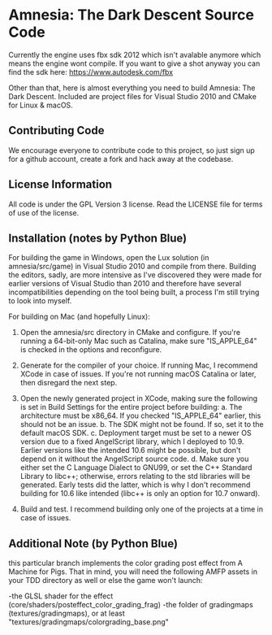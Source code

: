 Amnesia: The Dark Descent Source Code
=======================

Currently the engine uses fbx sdk 2012 which isn't avalable anymore which means the engine wont compile. If you want to give a shot anyway you can find the sdk here:
https://www.autodesk.com/fbx


Other than that, here is almost everything you need to build Amnesia: The Dark Descent. Included are project files for Visual Studio 2010 and CMake for Linux & macOS. 

Contributing Code
-----------------
We encourage everyone to contribute code to this project, so just sign up for a github account, create a fork and hack away at the codebase.

License Information
-------------------
All code is under the GPL Version 3 license. Read the LICENSE file for terms of use of the license.


Installation (notes by Python Blue)
-------------------
For building the game in Windows, open the Lux solution (in amnesia/src/game) in Visual Studio 2010 and compile from there. Building the editors, sadly, are more intensive as I've discovered they were made for earlier versions of Visual Studio than 2010 and therefore have several incompatibilities depending on the tool being built, a process I'm still trying to look into myself.

For building on Mac (and hopefully Linux):

1. Open the amnesia/src directory in CMake and configure. If you're running a 64-bit-only Mac such as Catalina, make sure "IS_APPLE_64" is checked in the options and reconfigure.

2. Generate for the compiler of your choice. If running Mac, I recommend XCode in case of issues. If you're not running macOS Catalina or later, then disregard the next step.

3. Open the newly generated project in XCode, making sure the following is set in Build Settings for the entire project before building:
	a. The architecture must be x86_64. If you checked "IS_APPLE_64" earlier, this should not be an issue.
	b. The SDK might not be found. If so, set it to the default macOS SDK.
	c. Deployment target must be set to a newer OS version due to a fixed AngelScript library, which I deployed to 10.9. Earlier versions like the intended 10.6 might be possible, but don't depend on it without the AngelScript source code.
	d. Make sure you either set the C Language Dialect to GNU99, or set the C++ Standard Library to libc++; otherwise, errors relating to the std libraries will be generated. Early tests did the latter, which is why I don't recommend building for 10.6 like intended (libc++ is only an option for 10.7 onward).

4. Build and test. I recommend building only one of the projects at a time in case of issues.


Additional Note (by Python Blue)
-------------------
this particular branch implements the color grading post effect from A Machine for Pigs. That in mind, you will need the following AMFP assets in your TDD directory as well or else the game won't launch:

-the GLSL shader for the effect (core/shaders/posteffect_color_grading_frag)
-the folder of gradingmaps (textures/gradingmaps), or at least "textures/gradingmaps/colorgrading_base.png"
